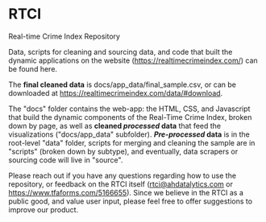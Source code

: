 # RTCI
Real-time Crime Index Repository

Data, scripts for cleaning and sourcing data, and code that built the dynamic applications on the website (https://realtimecrimeindex.com/) can be found here. 

The **final cleaned data** is docs/app_data/final_sample.csv, or can be downloaded at https://realtimecrimeindex.com/data/#download.

The "docs" folder contains the web-app: the HTML, CSS, and Javascript that build the dynamic components of the Real-Time Crime Index, broken down by page, as well as **cleaned _processed_ data** that feed the visualizations ("docs/app_data" subfolder). **_Pre-processed_ data** is in the root-level "data" folder, scripts for merging and cleaning the sample are in "scripts" (broken down by subtype), and eventually, data scrapers or sourcing code will live in "source". 

Please reach out if you have any questions regarding how to use the repository, or feedback on the RTCI itself (rtci@ahdatalytics.com or https://www.tfaforms.com/5166655). Since we believe in the RTCI as a public good, and value user input, please feel free to offer suggestions to improve our product.
